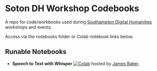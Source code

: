 # Soton DH Workshop Codebooks

A repo for code/workbooks used during [Southampton Digital Humanities](http://digitalhumanities.soton.ac.uk/) workshops and events.

Access via the notebooks folder or Colab notebook links below.

## Runable Notebooks

* **Speech to Text with Whisper** [![Colab](https://colab.research.google.com/assets/colab-badge.svg)](https://colab.research.google.com/drive/1u7wSyB5C0J-0JVnfjk7PZnf6MZA-WVbB?usp=sharing) hosted by [James Baker](https://github.com/drjwbaker).
